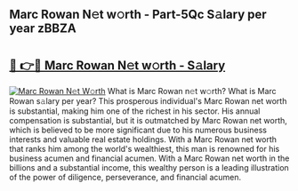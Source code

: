 ## Marc Rowan N𝚎t w𝚘rth - Part-5Qc S𝚊lary per year zBBZA

# <h2><a href="http://gc3kpv7.nevu.top/?p=Marc+Rowan">🔗 👉🔴 Marc Rowan N𝚎t w𝚘rth - S𝚊lary</a></h2>

[![Marc Rowan N𝚎t W𝚘rth](https://i.imgur.com/Oavwk0R.jpeg)](http://gc3kpv7.nevu.top/?p=Marc+Rowan)
What is Marc Rowan n𝚎t w𝚘rth? What is Marc Rowan s𝚊lary per year?
This prosperous individual's Marc Rowan net worth is substantial, making him one of the richest in his sector. His annual compensation is substantial, but it is outmatched by Marc Rowan net worth, which is believed to be more significant due to his numerous business interests and valuable real estate holdings. With a Marc Rowan net worth that ranks him among the world's wealthiest, this man is renowned for his business acumen and financial acumen. With a Marc Rowan net worth in the billions and a substantial income, this wealthy person is a leading illustration of the power of diligence, perseverance, and financial acumen.
